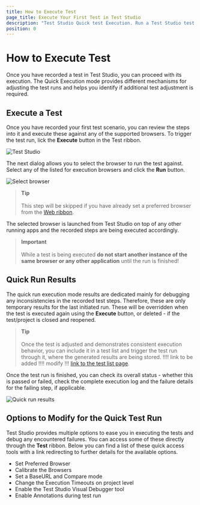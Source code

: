 ```yaml
---
title: How to Execute Test
page_title: Execute Your First Test in Test Studio
description: "Test Studio Quick test Execution. Run a Test Studio test. Choose browser to execute the test against."
position: 0
---
```

# How to Execute Test

Once you have recorded a test in Test Studio, you can proceed with its execution. The Quick Execution mode provides different mechanisms for adjusting the test runs and helps you identify if additional test adjustment is required.

## Execute a Test

Once you have recorded your first test scenario, you can review the steps into it and execute these against any of the supported browsers. To trigger the test run, lick the **Execute** button in the Test ribbon.

![Test Studio][1]

The next dialog allows you to select the browser to run the test against. Select any of the listed for execution browsers and click the __Run__ button.

![Select browser][2]

> __Tip__
> <br>
> <br>
> This step will be skipped if you have already set a preferred browser from the <a href="/getting-started/test-execution/quick-execution" target="_blank">Web ribbon</a>.

The selected browser is launched from Test Studio on top of any other running apps and the recorded steps are being executed accordingly.

> __Important__
> <br>
> <br>
> While a test is being executed **do not start another instance of the same browser or any other application** until the run is finished!

## Quick Run Results

The quick run execution mode results are dedicated mainly for debugging any inconsistencies in the recorded test steps. Therefore, these are only temporary results for the last initiated run. These will be overridden when the test is executed again using the __Execute__ button, or deleted - if the test/project is closed and reopened.

> __Tip__
> <br>
> <br>
> Once the test is adjusted and demonstrates consistent execution behavior, you can include it in a test list and trigger the test run through it, where the generated results are being stored. !!!! link to be added !!!! modify !!!  <a href="/getting-started/test-execution/quick-execution" target="_blank">link to the test list page</a>.

Once the test run is finished, you can check its overall status - whether this is passed or failed, check the complete execution log and the failure details for the failing step, if applicable.

![Quick run results][3]

## Options to Modify for the Quick Test Run

Test Studio provides multiple options to ease you in executing the tests and debug any encountered failures. You can access some of these directly through the **Test** ribbon. Below you can find a list of these quick access tools with a link redirecting to further details for the available options. 

- Set Preferred Browser
- Calibrate the Browsers
- Set a BaseURL and Compare mode
- Change the Execution Timeouts on project level
- Enable the Test Studio Visual Debugger tool
- Enable Annotations during test run


[1]: /img/automated-tests/test-execution/quick-execution/fig1.png
[2]: /img/automated-tests/test-execution/quick-execution/fig2.png
[3]: /img/automated-tests/test-execution/quick-execution/fig3.png